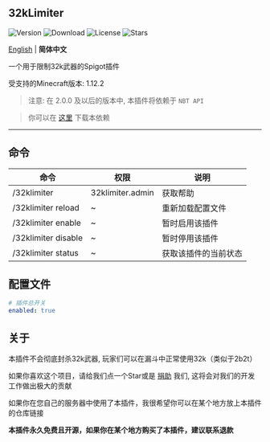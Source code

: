 32kLimiter
---
![Version](https://img.shields.io/github/v/release/GuangChen2333/32kLimiter)
![Download](https://img.shields.io/github/downloads/GuangChen2333/32kLimiter/total)
![License](https://img.shields.io/github/license/GuangChen2333/32kLimiter)
![Stars](https://img.shields.io/github/stars/GuangChen2333/32kLimiter)

[English](https://github.com/GuangChen2333/32kLimiter/blob/master/README.md) | **简体中文**

一个用于限制32k武器的Spigot插件

受支持的Minecraft版本: 1.12.2

> 注意: 在 2.0.0 及以后的版本中, 本插件将依赖于 `NBT API`

> 你可以在 [这里](https://www.spigotmc.org/resources/nbt-api.7939/) 下载本依赖
---

## 命令

| 命令                  | 权限               | 说明         |
|---------------------|------------------|------------|
| /32klimiter         | 32klimiter.admin | 获取帮助       |
| /32klimiter reload  | ~                | 重新加载配置文件   |
| /32klimiter enable  | ~                | 暂时启用该插件    |
| /32klimiter disable | ~                | 暂时停用该插件    |
| /32klimiter status  | ~                | 获取该插件的当前状态 |

## 配置文件

```yaml
# 插件总开关
enabled: true
```

## 关于

本插件不会彻底封杀32k武器, 玩家们可以在漏斗中正常使用32k（类似于2b2t）

如果你喜欢这个项目，请给我们点一个Star或是 [捐助](https://afdian.net/@GuangChen2333) 我们, 这将会对我们的开发工作做出极大的贡献

如果你在您自己的服务器中使用了本插件，我很希望你可以在某个地方放上本插件的仓库链接

**本插件永久免费且开源，如果你在某个地方购买了本插件，建议联系退款**
